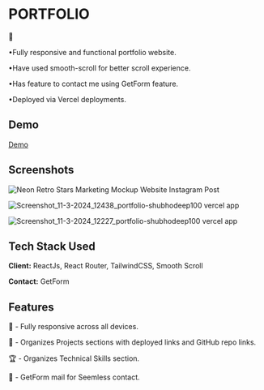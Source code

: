 
# PORTFOLIO

🚀

•Fully responsive and functional portfolio website.

•Have used smooth-scroll for better scroll experience.

•Has feature to contact me using GetForm feature.

•Deployed via Vercel deployments.
## Demo

[Demo](https://portfolio-shubhodeep100.vercel.app/)

## Screenshots

![Neon Retro Stars Marketing Mockup Website Instagram Post](https://github.com/Shubhodeep100/Portfolio/assets/96099026/7e553916-1e06-4583-98a2-085767f78105)

![Screenshot_11-3-2024_12438_portfolio-shubhodeep100 vercel app](https://github.com/Shubhodeep100/Portfolio/assets/96099026/4526c458-7e8f-4377-9858-c73fcd4abbc1)

![Screenshot_11-3-2024_12227_portfolio-shubhodeep100 vercel app](https://github.com/Shubhodeep100/Portfolio/assets/96099026/0e34bc8a-2894-4bf3-9251-578c0d095439)



## Tech Stack Used

**Client:** ReactJs, React Router, TailwindCSS, Smooth Scroll

**Contact:** GetForm


## Features

📱 - Fully responsive across all devices.

🔗 - Organizes Projects sections with deployed links and GitHub repo links.

🏆 - Organizes Technical Skills section.

📩 - GetForm mail for Seemless contact.

